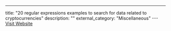 ---
title: "20 regular expressions examples to search for data related to cryptocurrencies"
description: ""
external_category: "Miscellaneous"
---[Visit Website](https://medium.com/@cyb_detective/20-regular-expressions-examples-to-search-for-data-related-to-cryptocurrencies-43e31dd4a5dc)

